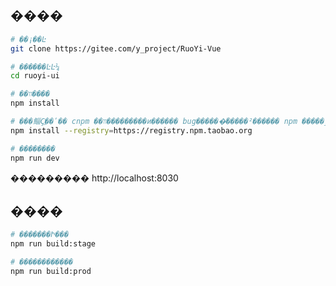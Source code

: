## ����

```bash
# ��¡��Ŀ
git clone https://gitee.com/y_project/RuoYi-Vue

# ������ĿĿ¼
cd ruoyi-ui

# ��װ����
npm install

# ���鲻Ҫֱ��ʹ�� cnpm ��װ���������и��ֹ���� bug������ͨ�����²������ npm �����ٶ���������
npm install --registry=https://registry.npm.taobao.org

# ��������
npm run dev
```

��������� http://localhost:8030

## ����

```bash
# �������Ի���
npm run build:stage

# ������������
npm run build:prod
```